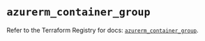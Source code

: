 # `azurerm_container_group`

Refer to the Terraform Registry for docs: [`azurerm_container_group`](https://registry.terraform.io/providers/hashicorp/azurerm/3.104.0/docs/resources/container_group).
